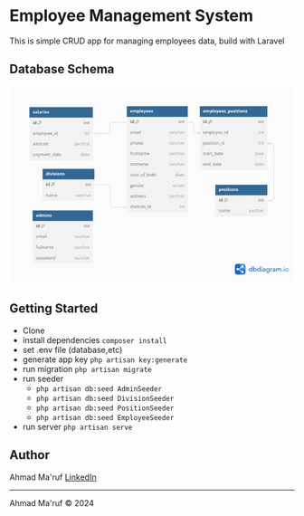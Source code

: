 # Employee Management System

This is simple CRUD app for managing employees data, build with Laravel

## Database Schema

![db schema](./employee-mgmt.png)

## Getting Started

- Clone
- install dependencies `composer install`
- set .env file (database,etc)
- generate app key `php artisan key:generate`
- run migration `php artisan migrate`
- run seeder
  - `php artisan db:seed AdminSeeder`  
  - `php artisan db:seed DivisionSeeder`
  - `php artisan db:seed PositionSeeder`
  - `php artisan db:seed EmployeeSeeder`
- run server `php artisan serve`

## Author

Ahmad Ma'ruf [LinkedIn](https://www.linkedin.com/in/ahmaruff/)

----

Ahmad Ma'ruf &copy; 2024

